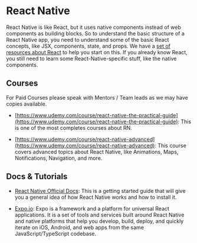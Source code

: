# React Native

React Native is like React, but it uses native components instead of web components as building blocks. So to understand 
the basic structure of a React Native app, you need to understand some of the basic React concepts, like JSX, components, 
state, and props. We have a [set of resources about React](./react-redux.md) to help you start on this. If you already 
know React, you still need to learn some React-Native-specific stuff, like the native components. 

## Courses

For Paid Courses please speak with Mentors / Team leads as we may have copies available.

- [https://www.udemy.com/course/react-native-the-practical-guide](https://www.udemy.com/course/react-native-the-practical-guide): 
This is one of the most completes courses about RN. 

- [https://www.udemy.com/course/react-native-advanced](https://www.udemy.com/course/react-native-advanced): This course
covers advanced topics about React Native, like Animations, Maps, Notifications, Navigation, and more.


## Docs & Tutorials

- [React Native Official Docs](https://facebook.github.io/react-native/docs/getting-started): This is a getting started 
guide that will give you a general idea of how React Native works and how to install it.

- [Expo.io](https://docs.expo.io/versions/latest/): Expo is a framework and a platform for universal React applications.
It is a set of tools and services built around React Native and native platforms that help you develop, build, deploy, 
and quickly iterate on iOS, Android, and web apps from the same JavaScript/TypeScript codebase.

